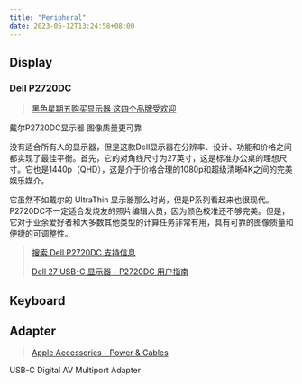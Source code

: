 ```yaml
---
title: "Peripheral"
date: 2023-05-12T13:24:58+08:00
---
```


## Display

### Dell P2720DC

> [黑色星期五购买显示器 这四个品牌受欢迎](https://zhuanlan.zhihu.com/p/307410207)

戴尔P2720DC显示器 图像质量更可靠

没有适合所有人的显示器，但是这款Dell显示器在分辨率、设计、功能和价格之间都实现了最佳平衡。首先，它的对角线尺寸为27英寸，这是标准办公桌的理想尺寸。它也是1440p（QHD），这是介于价格合理的1080p和超级清晰4K之间的完美娱乐媒介。

它虽然不如戴尔的 UltraThin 显示器那么时尚，但是P系列看起来也很现代。P2720DC不一定适合发烧友的照片编辑人员，因为颜色校准还不够完美。但是，它对于业余爱好者和大多数其他类型的计算任务非常有用，具有可靠的图像质量和便捷的可调整性。

> [搜索 Dell P2720DC 支持信息](https://www.dell.com/support/home/zh-cn/product-support/product/dell-p2720dc-monitor/docs)
>
> [Dell 27 USB-C 显示器 - P2720DC 用户指南](https://dl.dell.com/manuals/all-products/esuprt_electronics_accessories/esuprt_electronics_accessories_monitor/esuprt_monitor_p_series/dell-p2720dc-monitor_user's-guide_zh-cn.pdf)

## Keyboard

## Adapter

> [Apple Accessories - Power & Cables](https://www.apple.com/shop/mac/accessories/power-cables?f=adapter)

USB-C Digital AV Multiport Adapter